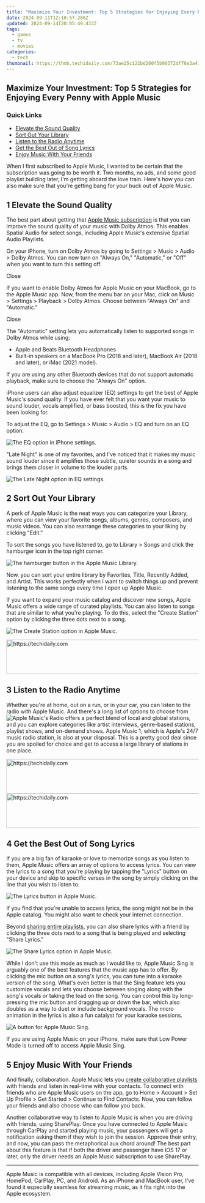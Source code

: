 ```yaml
---
title: "Maximize Your Investment: Top 5 Strategies for Enjoying Every Penny with Apple Music"
date: 2024-09-11T12:10:57.286Z
updated: 2024-09-14T20:05:49.433Z
tags:
  - games
  - tv
  - movies
categories:
  - tech
thumbnail: https://thmb.techidaily.com/73ae25c121bd260f5b90372df78e3a41ba10341880dc21853871664b5973a4ab.jpg
---
```


## Maximize Your Investment: Top 5 Strategies for Enjoying Every Penny with Apple Music

### Quick Links

* [Elevate the Sound Quality](https://android-location.techidaily.com/10-fake-gps-location-apps-on-android-of-your-vivo-y77t-drfone-by-drfone-virtual/)
* [Sort Out Your Library](https://some-approaches.techidaily.com/the-top-25-mobile-editors-for-dji-filmmaking-for-2024/)
* [Listen to the Radio Anytime](https://extra-resources.techidaily.com/new-achieve-uniqueness-with-character-vocal-changes-in-free-fire-at-zero-price/)
* [Get the Best Out of Song Lyrics](https://extra-resources.techidaily.com/updated-3-simple-steps-unlock-your-instagram-collaboration-potential/)
* [Enjoy Music With Your Friends](https://remote-screen-capture.techidaily.com/new-best-techniques-for-capturing-youtube-live-video/)

 When I first subscribed to Apple Music, I wanted to be certain that the subscription was going to be worth it. Two months, no ads, and some good playlist building later, I'm getting aboard the love train. Here's how you can also make sure that you're getting bang for your buck out of Apple Music.

## 1  Elevate the Sound Quality 

 The best part about getting that [Apple Music subscription](https://ios-pokemon-go.techidaily.com/most-asked-questions-about-pokemon-go-battle-league-rewards-on-apple-iphone-13-pro-max-drfone-by-drfone-virtual-ios/) is that you can improve the sound quality of your music with Dolby Atmos. This enables Spatial Audio for select songs, including Apple Music's extensive Spatial Audio Playlists.

 On your iPhone, turn on Dolby Atmos by going to Settings > Music > Audio > Dolby Atmos. You can now turn on "Always On," "Automatic," or "Off" when you want to turn this setting off.

Close 

 If you want to enable Dolby Atmos for Apple Music on your MacBook, go to the Apple Music app. Now, from the menu bar on your Mac, click on Music > Settings > Playback > Dolby Atmos. Choose between "Always On" and "Automatic."

Close 

 The "Automatic" setting lets you automatically listen to supported songs in Dolby Atmos while using:

* Apple and Beats Bluetooth Headphones
* Built-in speakers on a MacBook Pro (2018 and later), MacBook Air (2018 and later), or iMac (2021 model).

 If you are using any other Bluetooth devices that do not support automatic playback, make sure to choose the "Always On" option.

 iPhone users can also adjust equalizer (EQ) settings to get the best of Apple Music's sound quality. If you have ever felt that you want your music to sound louder, vocals amplified, or bass boosted, this is the fix you have been looking for.

 To adjust the EQ, go to Settings > Music > Audio > EQ and turn on an EQ option.

![The EQ option in iPhone settings.](https://static1.howtogeekimages.com/wordpress/wp-content/uploads/2024/08/annotely_image-2.png) 

 "Late Night" is one of my favorites, and I've noticed that it makes my music sound louder since it amplifies those subtle, quieter sounds in a song and brings them closer in volume to the louder parts.

![The Late Night option in EQ settings.](https://static1.howtogeekimages.com/wordpress/wp-content/uploads/2024/08/page_3-8.png) 

## 2  Sort Out Your Library 

 A perk of Apple Music is the neat ways you can categorize your Library, where you can view your favorite songs, albums, genres, composers, and music videos. You can also rearrange these categories to your liking by clicking "Edit."

 To sort the songs you have listened to, go to Library > Songs and click the hamburger icon in the top right corner.

![The hamburger button in the Apple Music Library.](https://static1.howtogeekimages.com/wordpress/wp-content/uploads/2024/08/page_4-4.png) 

 Now, you can sort your entire library by Favorites, Title, Recently Added, and Artist. This works perfectly when I want to switch things up and prevent listening to the same songs every time I open up Apple Music.

 If you want to expand your music catalog and discover new songs, Apple Music offers a wide range of curated playlists. You can also listen to songs that are similar to what you're playing. To do this, select the "Create Station" option by clicking the three dots next to a song.

![The Create Station option in Apple Music.](https://static1.howtogeekimages.com/wordpress/wp-content/uploads/2024/08/page_5-1.png) 

<!-- affiliate ads begin -->
<a href="https://ephamedtechinc.pxf.io/c/5597632/2136619/26400" target="_top" id="2136619">
  <img src="//a.impactradius-go.com/display-ad/26400-2136619" border="0" alt="https://techidaily.com" width="728" height="90"/>
</a>
<img height="0" width="0" src="https://ephamedtechinc.pxf.io/i/5597632/2136619/26400" style="position:absolute;visibility:hidden;" border="0" />
<!-- affiliate ads end -->

## 3  Listen to the Radio Anytime 

 Whether you're at home, out on a run, or in your car, you can listen to the radio with Apple Music. And there's a long list of options to choose from![Apple Music's Radio](https://win-forum.techidaily.com/discover-the-powerhouses-of-digital-interaction-facebook-twitter-instagram-and-youtube-explained/) offers a perfect blend of local and global stations, and you can explore categories like artist interviews, genre-based stations, playlist shows, and on-demand shows. Apple Music 1, which is Apple's 24/7 music radio station, is also at your disposal. This is a pretty good deal since you are spoiled for choice and get to access a large library of stations in one place.

<!-- affiliate ads begin -->
<a href="https://ephamedtechinc.pxf.io/c/5597632/2130529/26400" target="_top" id="2130529">
  <img src="//a.impactradius-go.com/display-ad/26400-2130529" border="0" alt="https://techidaily.com" width="728" height="90"/>
</a>
<img height="0" width="0" src="https://ephamedtechinc.pxf.io/i/5597632/2130529/26400" style="position:absolute;visibility:hidden;" border="0" />
<!-- affiliate ads end -->

<!-- affiliate ads begin -->
<a href="https://appsumo.8odi.net/c/5597632/2130889/7443" target="_top" id="2130889">
  <img src="//a.impactradius-go.com/display-ad/7443-2130889" border="0" alt="https://techidaily.com" width="600" height="90"/>
</a>
<img height="0" width="0" src="https://appsumo.8odi.net/i/5597632/2130889/7443" style="position:absolute;visibility:hidden;" border="0" />
<!-- affiliate ads end -->

## 4  Get the Best Out of Song Lyrics 

 If you are a big fan of karaoke or love to memorize songs as you listen to them, Apple Music offers an array of options to access lyrics. You can view the lyrics to a song that you're playing by tapping the "Lyrics" button on your device and skip to specific verses in the song by simply clicking on the line that you wish to listen to.

![The Lyrics button in Apple Music.](https://static1.howtogeekimages.com/wordpress/wp-content/uploads/2024/08/page_7-1.png) 

 If you find that you're unable to access lyrics, the song might not be in the Apple catalog. You might also want to check your internet connection.

 Beyond [sharing entire playlists](https://fox-that.techidaily.com/1721461795408-iphone-control-center-glitches-discover-these-8-remedies/), you can also share lyrics with a friend by clicking the three dots next to a song that is being played and selecting "Share Lyrics."

![The Share Lyrics option in Apple Music.](https://static1.howtogeekimages.com/wordpress/wp-content/uploads/2024/08/page_12.png) 

 While I don't use this mode as much as I would like to, Apple Music Sing is arguably one of the best features that the music app has to offer. By clicking the mic button on a song's lyrics, you can tune into a karaoke version of the song. What's even better is that the Sing feature lets you customize vocals and lets you choose between singing along with the song's vocals or taking the lead on the song. You can control this by long-pressing the mic button and dragging up or down the bar, which also doubles as a way to duet or include background vocals. The micro animation in the lyrics is also a fun catalyst for your karaoke sessions.

![A button for Apple Music Sing.](https://static1.howtogeekimages.com/wordpress/wp-content/uploads/2024/08/page_8.png) 

 If you are using Apple Music on your iPhone, make sure that Low Power Mode is turned off to access Apple Music Sing.

## 5  Enjoy Music With Your Friends 

 And finally, collaboration. Apple Music lets you [create collaborative playlists](https://sound-issues.techidaily.com/arctis-9-series-solving-the-dilemma-of-non-functional-mic-units-effectively/) with friends and listen in real-time with your contacts. To connect with friends who are Apple Music users on the app, go to Home > Account > Set Up Profile > Get Started > Continue to Find Contacts. Now, you can follow your friends and also choose who can follow you back.

 Another collaborative way to listen to Apple Music is when you are driving with friends, using SharePlay. Once you have connected to Apple Music through CarPlay and started playing music, your passengers will get a notification asking them if they wish to join the session. Approve their entry, and now, you can pass the metaphorical aux chord around! The best part about this feature is that if both the driver and passenger have iOS 17 or later, only the driver needs an Apple Music subscription to use SharePlay.

---

 Apple Music is compatible with all devices, including Apple Vision Pro, HomePod, CarPlay, PC, and Android. As an iPhone and MacBook user, I've found it especially seamless for streaming music, as it fits right into the Apple ecosystem.

<ins class="adsbygoogle"
     style="display:block"
     data-ad-format="autorelaxed"
     data-ad-client="ca-pub-7571918770474297"
     data-ad-slot="1223367746"></ins>

<ins class="adsbygoogle"
     style="display:block"
     data-ad-client="ca-pub-7571918770474297"
     data-ad-slot="8358498916"
     data-ad-format="auto"
     data-full-width-responsive="true"></ins>



